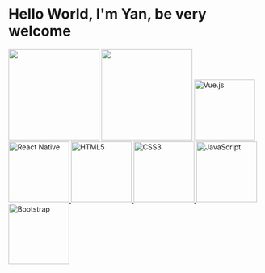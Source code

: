 # Hello World, I'm Yan, be very welcome

<table>
  <a href="https://github.com/YanWeberFrancelino">
  <img height="180em" src="https://github-readme-stats.vercel.app/api?username=leehxd&show_icons=true&theme=tokyonight&include_all_commits=true&count_private=true"/>
  <img height="180em" src="https://github-readme-stats.vercel.app/api/top-langs/?username=leehxd&layout=compact&langs_count=6&theme=tokyonight"/>
  <img src="https://img.icons8.com/color/2x/vue-js.png" width="120" alt="Vue.js">
  <img src="https://upload.wikimedia.org/wikipedia/commons/thumb/a/a7/React-icon.svg/539px-React-icon.svg.png" width="120" alt="React Native">
  <img src="https://img.icons8.com/color/2x/html-5.png" width="120" alt="HTML5">
  <img src="https://img.icons8.com/color/2x/css3.png" width="120" alt="CSS3">
  <img src="https://static.vecteezy.com/system/resources/previews/027/127/560/non_2x/javascript-logo-javascript-icon-transparent-free-png.png" width="120" alt="JavaScript">
  <img src="https://img.icons8.com/color/2x/bootstrap.png" width="120" alt="Bootstrap">
</table>

<!--<div> 
  <a href="" target="_blank"><img src="" target="_blank"></a>
  <a href="https://www.instagram.com/" target="_blank"><img src="" target="_blank"></a>
  <a href="https://www.twitch.tv/" target="_blank"><img src="" target="_blank"></a>
  <a href = "email: .com.br"><img src="" target="_blank"></a>
  <a href="https://www.linkedin.com/in/" target="_blank"><img src="" target="_blank"></a> 
</div>-->
